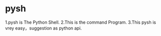 # pysh
1.pysh is The Python Shell.
2.This is the command Program.
3.This pysh is vrey easy，suggestion as python api.
